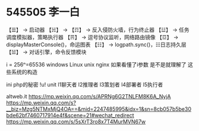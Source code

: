 # 545505  李一白
 
【☰】 → 启动器
【☵】 → 
【☶】 → 反入侵防火墙，行为终止器
【☳】 → 任务调度模拟器，策略执行器
【☴】 → 逗号协议监听，网络路由镜像
【☲】 → displayMasterConsole()，命运图表
【☷】 → logpath.sync()，☷日志持久层
【☱】 → 对话引擎，命令反馈模块



i = 256ⁿ=65536       windows Linux unix nginx  如果看懂了i参数 是不是就理解了 这些系统的构造



ini  php的秘密
!u!  unit
l1聊天者 l2推理者 l3策划者 l4部署者 l5执行者



altweb.it
https://mp.weixin.qq.com/s/APRNg6G2TNLFM8K6A_NyjA
https://mp.weixin.qq.com/s?__biz=Mzg5NTMxMjQ4OA==&mid=2247485995&idx=1&sn=8cb057b5be30bde62bf7460717914e4f&scene=21#wechat_redirect
https://mp.weixin.qq.com/s/5sXrT3ro8x7T4MurMVN67w
